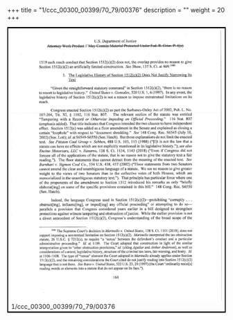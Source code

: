 +++
title = "1/ccc_00300_00399/70_79/00376"
description = ""
weight = 20
+++

<table style="border:2px solid black;max-width:800px;max-height:800px;" 
><tr><td>
<img class="center-fit-jpg"
src="/jpg_/jpg_mueller_report_searchable_376.jpg">
1/ccc_00300_00399/70_79/00376
</img></td></tr></table>
